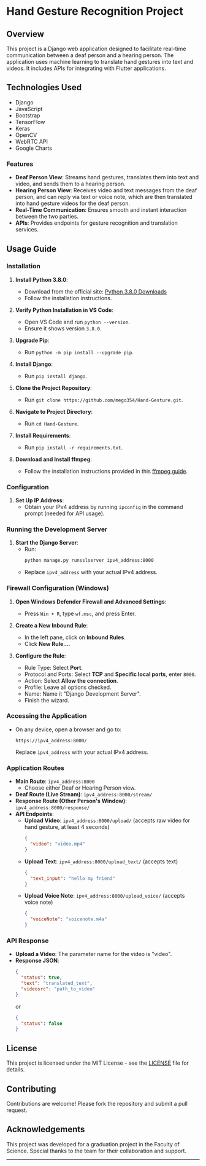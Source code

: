 # Hand Gesture Recognition Project

## Overview
This project is a Django web application designed to facilitate real-time communication between a deaf person and a hearing person. The application uses machine learning to translate hand gestures into text and videos. It includes APIs for integrating with Flutter applications.

## Technologies Used
- Django
- JavaScript
- Bootstrap
- TensorFlow
- Keras
- OpenCV
- WebRTC API
- Google Charts

### Features
- **Deaf Person View**: Streams hand gestures, translates them into text and video, and sends them to a hearing person.
- **Hearing Person View**: Receives video and text messages from the deaf person, and can reply via text or voice note, which are then translated into hand gesture videos for the deaf person.
- **Real-Time Communication**: Ensures smooth and instant interaction between the two parties.
- **APIs**: Provides endpoints for gesture recognition and translation services.

## Usage Guide

### Installation

1. **Install Python 3.8.0**:
   - Download from the official site: [Python 3.8.0 Downloads](https://www.python.org/downloads/release/python-380/)
   - Follow the installation instructions.

2. **Verify Python Installation in VS Code**:
   - Open VS Code and run `python --version`.
   - Ensure it shows version `3.8.0`.

3. **Upgrade Pip**:
   - Run `python -m pip install --upgrade pip`.

4. **Install Django**:
   - Run `pip install django`.

5. **Clone the Project Repository**:
   - Run `git clone https://github.com/mego354/Hand-Gesture.git`.

6. **Navigate to Project Directory**:
   - Run `cd Hand-Gesture`.

7. **Install Requirements**:
   - Run `pip install -r requirements.txt`.

8. **Download and Install ffmpeg**:
   - Follow the installation instructions provided in this [ffmpeg guide](https://youtu.be/DMEP82yrs5g?si=MQEmjjjLUsmxbItw).

### Configuration

1. **Set Up IP Address**:
   - Obtain your IPv4 address by running `ipconfig` in the command prompt (needed for API usage).

### Running the Development Server

1. **Start the Django Server**:
   - Run:
     ```sh
     python manage.py runsslserver ipv4_address:8000
     ```
   - Replace `ipv4_address` with your actual IPv4 address.

### Firewall Configuration (Windows)

1. **Open Windows Defender Firewall and Advanced Settings**:
   - Press `Win + R`, type `wf.msc`, and press Enter.

2. **Create a New Inbound Rule**:
   - In the left pane, click on **Inbound Rules**.
   - Click **New Rule...**.

3. **Configure the Rule**:
   - Rule Type: Select **Port**.
   - Protocol and Ports: Select **TCP** and **Specific local ports**, enter `8000`.
   - Action: Select **Allow the connection**.
   - Profile: Leave all options checked.
   - Name: Name it "Django Development Server".
   - Finish the wizard.

### Accessing the Application

- On any device, open a browser and go to:
  ```
  https://ipv4_address:8000/
  ```
  Replace `ipv4_address` with your actual IPv4 address.

### Application Routes

- **Main Route**: `ipv4_address:8000`
  - Choose either Deaf or Hearing Person view.
- **Deaf Route (Live Stream)**: `ipv4_address:8000/stream/`
- **Response Route (Other Person's Window)**: `ipv4_address:8000/response/`
- **API Endpoints**:
  - **Upload Video**: `ipv4_address:8000/upload/` (accepts raw video for hand gesture, at least 4 seconds)
    ```json
    {
      "video": "video.mp4"
    }
    ```
  - **Upload Text**: `ipv4_address:8000/upload_text/` (accepts text)
    ```json
    {
      "text_input": "hello my friend"
    }
    ```
  - **Upload Voice Note**: `ipv4_address:8000/upload_voice/` (accepts voice note)
    ```json
    {
      "voiceNote": "voicenote.m4a"
    }
    ```

### API Response

- **Upload a Video**: The parameter name for the video is "video".
- **Response JSON**:
  ```json
  {
    "status": true,
    "text": "translated_text",
    "videosrc": "path_to_video"
  }
  ```
  or
  ```json
  {
    "status": false
  }
  ```

## License
This project is licensed under the MIT License - see the [LICENSE](LICENSE) file for details.

## Contributing
Contributions are welcome! Please fork the repository and submit a pull request.

## Acknowledgements
This project was developed for a graduation project in the Faculty of Science. Special thanks to the team for their collaboration and support.

---

